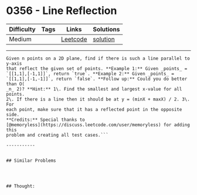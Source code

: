 # 0356 - Line Reflection

Difficulty  | Tags | Links | Solutions
----------- | ---- | ----- | -----
Medium |  | [Leetcode](https://leetcode.com/problems/line-reflection) | [solution](https://leetcode.com/problems/line-reflection/solution/)


-----------

```
Given n points on a 2D plane, find if there is such a line parallel to y-axis
that reflect the given set of points. **Example 1:** Given _points_ =
`[[1,1],[-1,1]]`, return `true`. **Example 2:** Given _points_ =
`[[1,1],[-1,-1]]`, return `false`. **Follow up:** Could you do better than O(
_n_ 2)? **Hint:** 1\. Find the smallest and largest x-value for all points.
2\. If there is a line then it should be at y = (minX + maxX) / 2. 3\. For
each point, make sure that it has a reflected point in the opposite side.
**Credits:** Special thanks to
[@memoryless](https://discuss.leetcode.com/user/memoryless) for adding this
problem and creating all test cases.```

-----------


## Similar Problems




## Thought:
